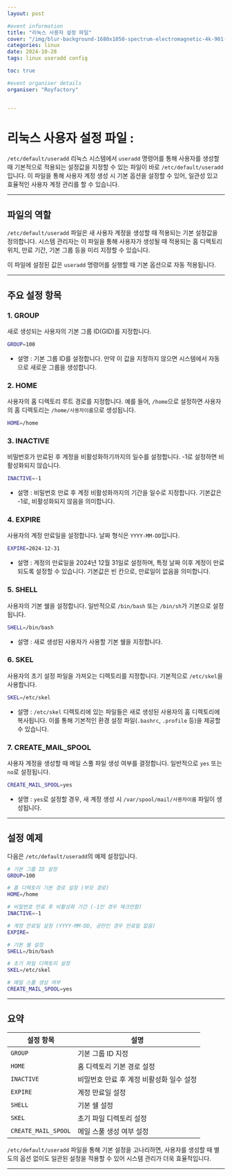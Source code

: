 ```yaml
---
layout: post

#event information
title: "리눅스 사용자 설정 파일"
cover: "/img/blur-background-1680x1050-spectrum-electromagnetic-4k-901-1.jpg"
categories: linux
date: 2024-10-28
tags: linux useradd config

toc: true

#event organiser details
organiser: "Royfactory"


---
```

# 리눅스 사용자 설정 파일 :

`/etc/default/useradd`
리눅스 시스템에서 `useradd` 명령어를 통해 사용자를 생성할 때 기본적으로 적용되는 설정값을 지정할 수 있는 파일이 바로 `/etc/default/useradd`입니다. 이 파일을 통해 사용자 계정 생성 시 기본 옵션을 설정할 수 있어, 일관성 있고 효율적인 사용자 계정 관리를 할 수 있습니다.

---

## 파일의 역할

`/etc/default/useradd` 파일은 새 사용자 계정을 생성할 때 적용되는 기본 설정값을 정의합니다. 시스템 관리자는 이 파일을 통해 사용자가 생성될 때 적용되는 홈 디렉토리 위치, 만료 기간, 기본 그룹 등을 미리 지정할 수 있습니다.

이 파일에 설정된 값은 `useradd` 명령어를 실행할 때 기본 옵션으로 자동 적용됩니다.

---

## 주요 설정 항목

### 1. GROUP

새로 생성되는 사용자의 기본 그룹 ID(GID)를 지정합니다.

```bash
GROUP=100
```

* 설명 : 기본 그룹 ID를 설정합니다. 만약 이 값을 지정하지 않으면 시스템에서 자동으로 새로운 그룹을 생성합니다.

### 2. HOME

사용자의 홈 디렉토리 루트 경로를 지정합니다. 예를 들어, `/home`으로 설정하면 사용자의 홈 디렉토리는 `/home/사용자이름`으로 생성됩니다.

```bash
HOME=/home
```

### 3. INACTIVE

비밀번호가 만료된 후 계정을 비활성화하기까지의 일수를 설정합니다. -1로 설정하면 비활성화되지 않습니다.

```bash
INACTIVE=-1
```

* 설명 : 비밀번호 만료 후 계정 비활성화까지의 기간을 일수로 지정합니다. 기본값은 -1로, 비활성화되지 않음을 의미합니다.

### 4. EXPIRE

사용자의 계정 만료일을 설정합니다. 날짜 형식은 `YYYY-MM-DD`입니다.

```bash
EXPIRE=2024-12-31
```

* 설명 : 계정의 만료일을 2024년 12월 31일로 설정하며, 특정 날짜 이후 계정이 만료되도록 설정할 수 있습니다. 기본값은 빈 칸으로, 만료일이 없음을 의미합니다.

### 5. SHELL

사용자의 기본 쉘을 설정합니다. 일반적으로 `/bin/bash` 또는 `/bin/sh`가 기본으로 설정됩니다.

```bash
SHELL=/bin/bash
```

* 설명 : 새로 생성된 사용자가 사용할 기본 쉘을 지정합니다.

### 6. SKEL

사용자의 초기 설정 파일을 가져오는 디렉토리를 지정합니다. 기본적으로 `/etc/skel`을 사용합니다.

```bash
SKEL=/etc/skel
```

* 설명 : `/etc/skel` 디렉토리에 있는 파일들은 새로 생성된 사용자의 홈 디렉토리에 복사됩니다. 이를 통해 기본적인 환경 설정 파일(`.bashrc`, `.profile` 등)을 제공할 수 있습니다.

### 7. CREATE_MAIL_SPOOL

사용자 계정을 생성할 때 메일 스풀 파일 생성 여부를 결정합니다. 일반적으로 `yes` 또는 `no`로 설정됩니다.

```bash
CREATE_MAIL_SPOOL=yes
```

* 설명 : `yes`로 설정할 경우, 새 계정 생성 시 `/var/spool/mail/사용자이름` 파일이 생성됩니다.

---

## 설정 예제

다음은 `/etc/default/useradd`의 예제 설정입니다.

```bash
# 기본 그룹 ID 설정
GROUP=100

# 홈 디렉토리 기본 경로 설정 (부모 경로)
HOME=/home

# 비밀번호 만료 후 비활성화 기간 (-1인 경우 체크안함)
INACTIVE=-1

# 계정 만료일 설정 (YYYY-MM-DD, 공란인 경우 만료일 없음)
EXPIRE=

# 기본 쉘 설정
SHELL=/bin/bash

# 초기 파일 디렉토리 설정
SKEL=/etc/skel

# 메일 스풀 생성 여부
CREATE_MAIL_SPOOL=yes
```

---

## 요약

|설정 항목|설명|
|---|-----|
|`GROUP`|기본 그룹 ID 지정|
|`HOME`|홈 디렉토리 기본 경로 설정|
|`INACTIVE`|비밀번호 만료 후 계정 비활성화 일수 설정|
|`EXPIRE`|계정 만료일 설정|
|`SHELL`|기본 쉘 설정|
|`SKEL`|초기 파일 디렉토리 설정|
|`CREATE_MAIL_SPOOL`|메일 스풀 생성 여부 설정|

`/etc/default/useradd` 파일을 통해 기본 설정을 고나리하면, 사용자를 생성할 때 별도의 옵션 없이도 일관된 설정을 적용할 수 있어 시스템 관리가 더욱 효율적입니다.

---